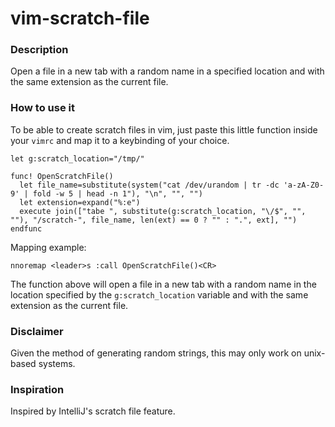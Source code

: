 # vim-scratch-file

### Description
Open a file in a new tab with a random name in a specified location and with the same extension as the current file.


### How to use it
To be able to create scratch files in vim, just paste this little function inside your `vimrc` and map it to a keybinding of your choice.

```vim
let g:scratch_location="/tmp/"

func! OpenScratchFile()
  let file_name=substitute(system("cat /dev/urandom | tr -dc 'a-zA-Z0-9' | fold -w 5 | head -n 1"), "\n", "", "")
  let extension=expand("%:e")
  execute join(["tabe ", substitute(g:scratch_location, "\/$", "", ""), "/scratch-", file_name, len(ext) == 0 ? "" : ".", ext], "")
endfunc
```

Mapping example:

```vim
nnoremap <leader>s :call OpenScratchFile()<CR>
```

The function above will open a file in a new tab with a random name in the location specified by the `g:scratch_location` variable and with the same extension as the current file.

### Disclaimer
Given the method of generating random strings, this may only work on unix-based systems.

### Inspiration
Inspired by IntelliJ's scratch file feature.
